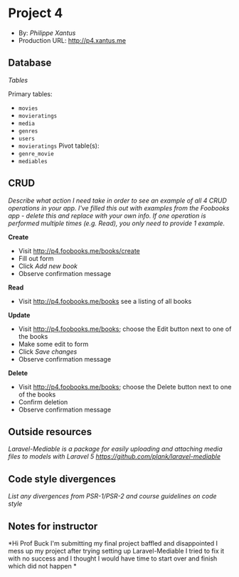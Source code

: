 # Project 4
+ By: *Philippe Xantus*
+ Production URL: <http://p4.xantus.me>

## Database
*Tables*

Primary tables:
  + `movies`
  + `movieratings`
  + `media`
  + `genres`
  + `users`
  + `movieratings`
Pivot table(s):
  + `genre_movie`
  + `mediables`


## CRUD
*Describe what action I need take in order to see an example of all 4 CRUD operations in your app. I've filled this out with examples from the Foobooks app - delete this and replace with your own info. If one operation is performed multiple times (e.g. Read), you only need to provide 1 example.*

__Create__
  + Visit <http://p4.foobooks.me/books/create>
  + Fill out form
  + Click *Add new book*
  + Observe confirmation message

__Read__
  + Visit <http://p4.foobooks.me/books> see a listing of all books

__Update__
  + Visit <http://p4.foobooks.me/books>; choose the Edit button next to one of the books
  + Make some edit to form
  + Click *Save changes*
  + Observe confirmation message

__Delete__
  + Visit <http://p4.foobooks.me/books>; choose the Delete button next to one of the books
  + Confirm deletion
  + Observe confirmation message

## Outside resources
*Laravel-Mediable is a package for easily uploading and attaching media files to models with Laravel 5 https://github.com/plank/laravel-mediable*

## Code style divergences
*List any divergences from PSR-1/PSR-2 and course guidelines on code style*

## Notes for instructor
*Hi Prof Buck I'm submitting my final project baffled and disappointed I mess up my project after trying setting up Laravel-Mediable I tried to fix it with no success and I thought I would have time to start over and finish which did not happen *
